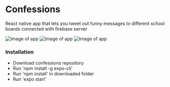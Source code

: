 # Confessions
React native app that lets you tweet out funny messages to different school boards connected with firebase server 


![Image of app](https://i.imgur.com/xdizgDf.png?1)
![Image of app](https://i.imgur.com/ZPMI5ih.png?1)
![Image of app](https://i.imgur.com/2MKsTVO.png?1)

### Installation 
* Download confessions repository 
* Run 'npm install -g expo-cli'
* Run 'npm install' in downloaded folder 
* Run 'expo start'
